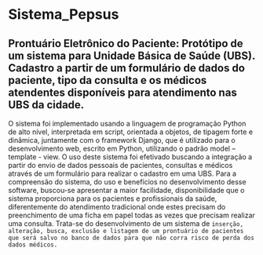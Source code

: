 # Sistema_Pepsus
## Prontuário Eletrônico do Paciente: Protótipo de um sistema para Unidade Básica de Saúde (UBS). Cadastro a partir de um formulário de dados do paciente, tipo da consulta e os médicos atendentes disponíveis para atendimento nas UBS da cidade. 

O sistema foi implementado usando a linguagem de programação Python de alto nível, interpretada em script, orientada a objetos, de tipagem forte e dinâmica, juntamente com o framework Django, que é utilizado para o desenvolvimento web, escrito em Python, utilizando o padrão model – template - view. O uso deste sistema foi efetivado buscando a integração a partir do envio de dados pessoais de pacientes, consultas e médicos através de um formulário para realizar o cadastro em uma UBS. Para a compreensão do sistema, do uso e benefícios no desenvolvimento desse software, buscou-se apresentar a maior facilidade, disponibilidade que o sistema proporciona para os pacientes e profissionais da saúde, diferentemente do atendimento tradicional onde estes precisam do preenchimento de uma ficha em papel todas as vezes que precisam realizar uma consulta. Trata-se do desenvolvimento de um sistema de ```inserção, alteração, busca, exclusão e listagem de um prontuário de pacientes que será salvo no banco de dados para que não corra risco de perda dos dados médicos.```
